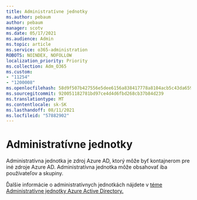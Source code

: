 ```yaml
---
title: Administratívne jednotky
ms.author: pebaum
author: pebaum
manager: scotv
ms.date: 05/17/2021
ms.audience: Admin
ms.topic: article
ms.service: o365-administration
ROBOTS: NOINDEX, NOFOLLOW
localization_priority: Priority
ms.collection: Adm_O365
ms.custom:
- "11254"
- "1200008"
ms.openlocfilehash: 58d9f507b427556e5dee6156a838417778a8104acb5c43da659749fb738bd6eb
ms.sourcegitcommit: 920051182781bd97ce4d4d6fbd268cb37b84d239
ms.translationtype: MT
ms.contentlocale: sk-SK
ms.lasthandoff: 08/11/2021
ms.locfileid: "57882902"
---
```

# <a name="administrative-units"></a>Administratívne jednotky

Administratívna jednotka je zdroj Azure AD, ktorý môže byť kontajnerom pre iné zdroje Azure AD. Administratívna jednotka môže obsahovať iba používateľov a skupiny.

Ďalšie informácie o administratívnych jednotkách nájdete v [téme Administratívne jednotky Azure Active Directory.](https://docs.microsoft.com/azure/active-directory/roles/administrative-units)